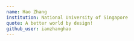 ```yaml
---
name: Hao Zhang
institution: National University of Singapore
quote: A better world by design!
github_user: iamzhanghao
---
```

